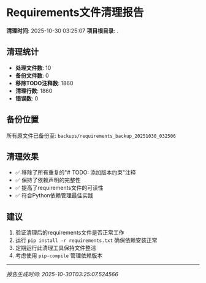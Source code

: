 # Requirements文件清理报告

**清理时间**: 2025-10-30 03:25:07
**项目根目录**: .

## 清理统计

- **处理文件数**: 10
- **备份文件数**: 0
- **移除TODO注释数**: 1860
- **清理行数**: 1860
- **错误数**: 0

## 备份位置

所有原文件已备份至: `backups/requirements_backup_20251030_032506`

## 清理效果

- ✅ 移除了所有重复的"# TODO: 添加版本约束"注释
- ✅ 保持了依赖声明的完整性
- ✅ 提高了requirements文件的可读性
- ✅ 符合Python依赖管理最佳实践

## 建议

1. 验证清理后的requirements文件是否正常工作
2. 运行 `pip install -r requirements.txt` 确保依赖安装正常
3. 定期运行此清理工具保持文件整洁
4. 考虑使用 `pip-compile` 管理依赖版本

---
*报告生成时间: 2025-10-30T03:25:07.524566*
